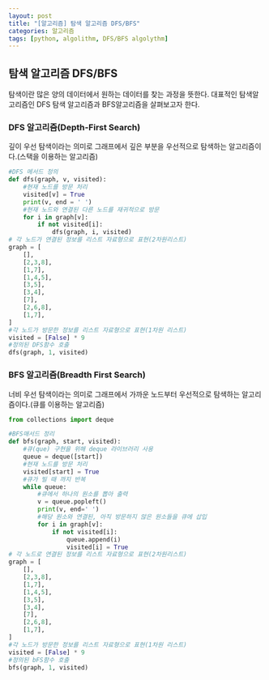 ```yaml
---
layout: post
title: "[알고리즘] 탐색 알고리즘 DFS/BFS"
categories: 알고리즘
tags: [python, algolithm, DFS/BFS algolythm]
---
```


##  탐색 알고리즘 DFS/BFS

탐색이란 많은 양의 데이터에서 원하는 데이터를 찾는 과정을 뜻한다. 대표적인 탐색알고리즘인 DFS 탐색 알고리즘과 BFS알고리즘을 살펴보고자 한다.<br>

### DFS 알고리즘(Depth-First Search)

깊이 우선 탐색이라는 의미로 그래프에서 깊은 부분을 우선적으로 탐색하는 알고리즘이다.(스택을 이용하는 알고리즘)

~~~python
#DFS 메서드 정의
def dfs(graph, v, visited):
    #현재 노드를 방문 처리
    visited[v] = True
    print(v, end = ' ')
    #현재 노드와 연결된 다른 노드를 재귀적으로 방문
    for i in graph[v]:
        if not visited[i]:
            dfs(graph, i, visited)
# 각 노드가 연결된 정보를 리스트 자료형으로 표현(2차원리스트)
graph = [
    [],
    [2,3,8],
    [1,7],
    [1,4,5],
    [3,5],
    [3,4],
    [7],
    [2,6,8],
    [1,7],
]
#각 노드가 방문한 정보를 리스트 자료형으로 표현(1차원 리스트)
visited = [False] * 9
#정의된 DFS함수 호출
dfs(graph, 1, visited)
~~~

### BFS 알고리즘(Breadth First Search)

너비 우선 탐색이라는 의미로 그래프에서 가까운 노드부터 우선적으로 탐색하는 알고리즘이다.(큐를 이용하는 알고리즘)

~~~python
from collections import deque

#BFS매서드 정리
def bfs(graph, start, visited):
    #큐(que) 구현을 위해 deque 라이브러리 사용
    queue = deque([start])
    #현재 노드를 방문 처리
    visited[start] = True
    #큐가 빌 때 까지 반복
    while queue:
        #큐에서 하나의 원소를 뽑아 출력
        v = queue.popleft()
        print(v, end=' ')
        #해당 원소와 연결된, 아직 방문하지 않은 원소들을 큐에 삽입
        for i in graph[v]:
            if not visited[i]:
                queue.append(i)
                visited[i] = True
# 각 노드로 연결된 정보를 리스트 자료형으로 표현(2차원리스트)
graph = [
    [],
    [2,3,8],
    [1,7],
    [1,4,5],
    [3,5],
    [3,4],
    [7],
    [2,6,8],
    [1,7],
]
#각 노드가 방문한 정보를 리스트 자료형으로 표현(1차원 리스트)
visited = [False] * 9
#정의된 bFS함수 호출
bfs(graph, 1, visited)
~~~

